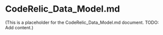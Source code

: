 # CodeRelic_Data_Model.md

(This is a placeholder for the CodeRelic_Data_Model.md document. TODO: Add content.)
